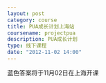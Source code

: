 ```yaml
---
layout: post
category: course
title: PUA成长计划上海站
coursename: projectpua
description: PUA成长计划
type: 线下课程
date: "2012-11-02 14:00"
---
```


蓝色答案将于11月02日在上海开课